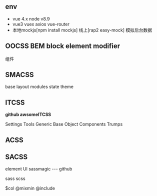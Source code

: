 ## env

- vue 4.x node v8.9
- vue3 vuex axios vue-router
- 本地mockjs[npm install mockjs] 线上[rap2 easy-mock]  模拟后台数据

## OOCSS BEM block element modifier

组件 
## SMACSS 

base layout modules state theme 

## ITCSS 
**github awsomeITCSS** 

 Settings 
 Tools 
 Generic
 Base
 Object 
 Components 
 Trumps 

## ACSS 
## SACSS
element UI
sassmagic --- github

sass 
scss 

$col @mixmin @include 